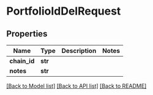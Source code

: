 # PortfolioIdDelRequest

## Properties
Name | Type | Description | Notes
------------ | ------------- | ------------- | -------------
**chain_id** | **str** |  | 
**notes** | **str** |  | 

[[Back to Model list]](../README.md#documentation-for-models) [[Back to API list]](../README.md#documentation-for-api-endpoints) [[Back to README]](../README.md)


